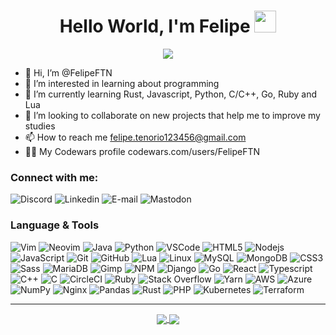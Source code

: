 <h1 align="center">Hello World, I'm Felipe <img src="https://media.giphy.com/media/TEnXkcsHrP4YedChhA/giphy.gif" width="35"></h1>
<p align="center">
  <a href="https://github.com/DenverCoder1/readme-typing-svg"><img src="https://readme-typing-svg.demolab.com?font=Fira+Code&duration=3000&pause=1000&color=3EBB5C&center=true&vCenter=true&width=435&lines=Software+Developer;Artificial+Intelligence;Usually+breaking+some+codes;Hacking;Open+Source+Intelligence;Always+learning+new+things&center=true&width=500&height=50"></a>
</p>


- 👋 Hi, I’m @FelipeFTN
- 👀 I’m interested in learning about programming
- 🌱 I’m currently learning Rust, Javascript, Python, C/C++, Go, Ruby and Lua 
- 💞️ I’m looking to collaborate on new projects that help me to improve my studies
- 📫 How to reach me felipe.tenorio123456@gmail.com
- 👨‍💻 My Codewars profile codewars.com/users/FelipeFTN

### Connect with me:

<a href="https://discord.com/users/343858378411606016" style="text-decoration:none">
  <img alt="Discord" title="FelipeFTN#0298" src="https://img.shields.io/badge/Discord-5865F2?style=for-the-badge&logo=discord&logoColor=white" />
</a>

<a href="https://linkedin.com/in/felipeftn/" style="text-decoration:none">
  <img alt="Linkedin" title="FelipeFTN@protonmail.com" src="https://img.shields.io/badge/LinkedIn-0077B5?style=for-the-badge&logo=linkedin&logoColor=white" />
</a>

<a href="mailto:email@example.comFelipeFTN@protonmail.com" style="text-decoration:none">
  <img alt="E-mail" title="FelipeFTN@protonmail.com" src="https://img.shields.io/badge/ProtonMail-8B89CC?style=for-the-badge&logo=protonmail&logoColor=white" />
</a>

<a href="https://techhub.social/@felipeftn" style="text-decoration:none">
  <img alt="Mastodon" title="FelipeFTN" src="https://img.shields.io/badge/Mastodon-6364FF?style=for-the-badge&logo=Mastodon&logoColor=white" />
</a>
<br>



### Language & Tools

![Vim](https://img.shields.io/badge/-Vim-black?style=for-the-badge&logo=vim)
![Neovim](https://img.shields.io/badge/NeoVim-%2357A143.svg?&style=for-the-badge&logo=neovim&logoColor=white)
![Java](https://img.shields.io/badge/-Java-orange?style=for-the-badge&logo=java)
![Python](https://img.shields.io/badge/-Python-black?style=for-the-badge&logo=python)
![VSCode](https://img.shields.io/badge/-VSCode-007ACC?style=for-the-badge&logo=visual-studio-code&logoColor=white)
![HTML5](https://img.shields.io/badge/-HTML5-E34F26?style=for-the-badge&logo=html5&logoColor=white)
![Nodejs](https://img.shields.io/badge/Node.js-43853D?style=for-the-badge&logo=node-dot-js&logoColor=white)
![JavaScript](https://img.shields.io/badge/-JavaScript-black?style=for-the-badge&logo=javascript)
![Git](https://img.shields.io/badge/-Git-black?style=for-the-badge&logo=git)
![GitHub](https://img.shields.io/badge/-GitHub-181717?style=for-the-badge&logo=github)
![Lua](https://img.shields.io/badge/lua-%232C2D72.svg?style=for-the-badge&logo=lua&logoColor=white)
![Linux](https://img.shields.io/badge/-linux-%231572B6?style=for-the-badge&logo=linux&logoColor=black)
![MySQL](https://img.shields.io/badge/-MySQL-4479A1?style=for-the-badge&logo=mysql&logoColor=white)
![MongoDB](https://img.shields.io/badge/-MongoDB-black?style=for-the-badge&logo=mongodb)
![CSS3](https://img.shields.io/badge/-CSS3-1572B6?style=for-the-badge&logo=css3)
![Sass](https://img.shields.io/badge/-Sass-CC6699?style=for-the-badge&logo=sass&logoColor=white)
![MariaDB](https://img.shields.io/badge/-MariaDB-black?style=for-the-badge&logo=mariadb)
![Gimp](https://img.shields.io/badge/gimp-5C5543?style=for-the-badge&logo=gimp&logoColor=white)
![NPM](https://img.shields.io/badge/npm-CB3837?style=for-the-badge&logo=npm&logoColor=white)
![Django](https://img.shields.io/badge/Django-092E20?style=for-the-badge&logo=django&logoColor=green)
![Go](https://img.shields.io/badge/Go-00ADD8?style=for-the-badge&logo=go&logoColor=white)
![React](https://img.shields.io/badge/React-20232A?style=for-the-badge&logo=react&logoColor=61DAFB)
![Typescript](https://img.shields.io/badge/TypeScript-007ACC?style=for-the-badge&logo=typescript&logoColor=white)
![C++](https://img.shields.io/badge/C++-00599C?style=for-the-badge&labelColor=01427d&logoColor=6295cb&logo=cplusplus)
![C](https://img.shields.io/badge/c-%2300599C.svg?style=for-the-badge&logo=c&logoColor=white)
![CircleCI](https://img.shields.io/badge/circle%20ci-%23161616.svg?style=for-the-badge&logo=circleci&logoColor=white)
![Ruby](https://img.shields.io/badge/ruby-%23CC342D.svg?style=for-the-badge&logo=ruby&logoColor=white)
![Stack Overflow](https://img.shields.io/badge/-Stackoverflow-FE7A16?style=for-the-badge&logo=stack-overflow&logoColor=white)
![Yarn](https://img.shields.io/badge/yarn-%232C8EBB.svg?style=for-the-badge&logo=yarn&logoColor=white)
![AWS](https://img.shields.io/badge/AWS-%23FF9900.svg?style=for-the-badge&logo=amazon-aws&logoColor=white)
![Azure](https://img.shields.io/badge/azure-%230072C6.svg?style=for-the-badge&logo=microsoftazure&logoColor=white)
![NumPy](https://img.shields.io/badge/numpy-%23013243.svg?style=for-the-badge&logo=numpy&logoColor=white)
![Nginx](https://img.shields.io/badge/nginx-%23009639.svg?style=for-the-badge&logo=nginx&logoColor=white)
![Pandas](https://img.shields.io/badge/pandas-%23150458.svg?style=for-the-badge&logo=pandas&logoColor=white)
![Rust](https://img.shields.io/badge/rust-%23000000.svg?style=for-the-badge&logo=rust&logoColor=white)
![PHP](https://img.shields.io/badge/php-%23777BB4.svg?style=for-the-badge&logo=php&logoColor=white)
![Kubernetes](https://img.shields.io/badge/kubernetes-%23326ce5.svg?style=for-the-badge&logo=kubernetes&logoColor=white)
![Terraform](https://img.shields.io/badge/terraform-%235835CC.svg?style=for-the-badge&logo=terraform&logoColor=white)

<hr>
<div align="center">
  <a href="https://github.com/FelipeFTN">
    <img align="center" src="https://github-readme-stats.vercel.app/api?username=FelipeFTN&show_icons=true&theme=dark" />
    <img align="center" src="https://github-readme-stats.vercel.app/api/top-langs/?username=FelipeFTN&layout=compact&theme=dark&langs_count=8" />
  </a>
</div>
